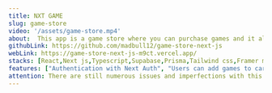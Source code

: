 ```yaml
---
title: NXT GAME
slug: game-store
video: '/assets/game-store.mp4'
about:  This app is a game store where you can purchase games and it also offers a variety of other functions since it's a fullstack application.
githubLink: https://github.com/madbull12/game-store-next-js
webLink: https://game-store-next-js-m9ct.vercel.app/
stacks: [React,Next js,Typescript,Supabase,Prisma,Tailwind css,Framer motion,tRPC,Stripe]
features: ["Authentication with Next Auth", "Users can add games to cart", "Users can buy games using stripe","Search functionality", "Fully responsive", "Users can add games to wishlist", "Animated with framer motion", "Filter functionalities", "And many more"]
attention: There are still numerous issues and imperfections with this app that require attention. I plan to address these problems and introduce new features as development progresses.
---
```

